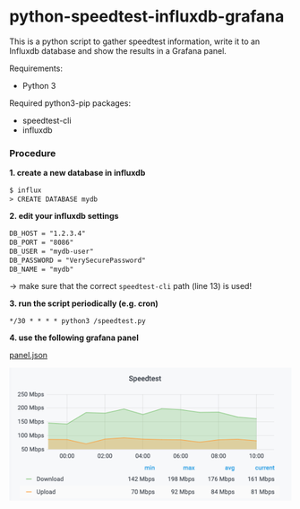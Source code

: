 # python-speedtest-influxdb-grafana

This is a python script to gather speedtest information, write it to an Influxdb database and show the results in a Grafana panel. 

Requirements:

* Python 3

Required python3-pip packages:

* speedtest-cli
* influxdb

### Procedure

**1. create a new database in influxdb**

```
$ influx
> CREATE DATABASE mydb
```

**2. edit your influxdb settings**

```
DB_HOST = "1.2.3.4"
DB_PORT = "8086"
DB_USER = "mydb-user"
DB_PASSWORD = "VerySecurePassword"
DB_NAME = "mydb"
```

-> make sure that the correct ```speedtest-cli``` path (line 13) is used!

**3. run the script periodically (e.g. cron)**

```
*/30 * * * * python3 /speedtest.py
```

**4. use the following grafana panel**

[panel.json](panel.json)

![screenshot](panel.png)